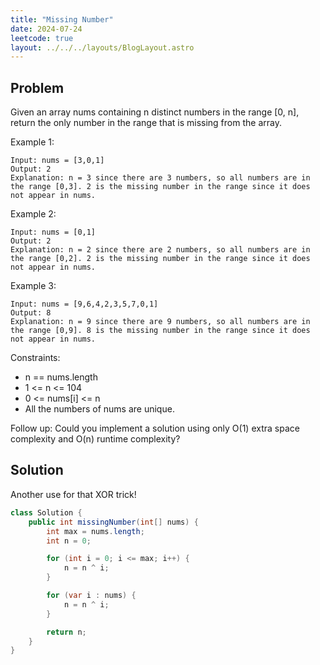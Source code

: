 ```yaml
---
title: "Missing Number"
date: 2024-07-24
leetcode: true
layout: ../../../layouts/BlogLayout.astro
---
```


## Problem

Given an array nums containing n distinct numbers in the range [0, n], return the only number in the range that is missing from the array.

Example 1:

```text
Input: nums = [3,0,1]
Output: 2
Explanation: n = 3 since there are 3 numbers, so all numbers are in the range [0,3]. 2 is the missing number in the range since it does not appear in nums.
```

Example 2:

```text
Input: nums = [0,1]
Output: 2
Explanation: n = 2 since there are 2 numbers, so all numbers are in the range [0,2]. 2 is the missing number in the range since it does not appear in nums.
```

Example 3:

```text
Input: nums = [9,6,4,2,3,5,7,0,1]
Output: 8
Explanation: n = 9 since there are 9 numbers, so all numbers are in the range [0,9]. 8 is the missing number in the range since it does not appear in nums.
```

Constraints:

- n == nums.length
- 1 <= n <= 104
- 0 <= nums[i] <= n
- All the numbers of nums are unique.

Follow up: Could you implement a solution using only O(1) extra space complexity and O(n) runtime complexity?

## Solution

Another use for that XOR trick!

```java
class Solution {
    public int missingNumber(int[] nums) {
        int max = nums.length;
        int n = 0;

        for (int i = 0; i <= max; i++) {
            n = n ^ i;
        }

        for (var i : nums) {
            n = n ^ i;
        }

        return n;
    }
}
```
